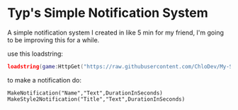 # Typ's Simple Notification System
A simple notification system I created in like 5 min for my friend, I'm going to be improving this for a while.

use this loadstring:                       
```lua
loadstring(game:HttpGet("https://raw.githubusercontent.com/ChloDev/My-Simple-Notification-Gui/main/Notification%20System.lua"))()
```
to make a notification do:                             
```
MakeNotification("Name","Text",DurationInSeconds)                                                                  
MakeStyle2Notification("Title","Text",DurationInSeconds)
```
